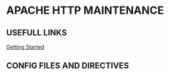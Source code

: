 # APACHE HTTP MAINTENANCE

## USEFULL LINKS

[Getting Started](https://httpd.apache.org/docs/trunk/getting-started.html)

## CONFIG FILES AND DIRECTIVES






























